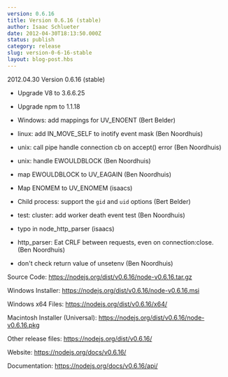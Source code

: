 ```yaml
---
version: 0.6.16
title: Version 0.6.16 (stable)
author: Isaac Schlueter
date: 2012-04-30T18:13:50.000Z
status: publish
category: release
slug: version-0-6-16-stable
layout: blog-post.hbs
---
```


<p>2012.04.30 Version 0.6.16 (stable)

</p>
<ul>
<li><p>Upgrade V8 to 3.6.6.25</p>
</li>
<li><p>Upgrade npm to 1.1.18</p>
</li>
<li><p>Windows: add mappings for UV_ENOENT (Bert Belder)</p>
</li>
<li><p>linux: add IN_MOVE_SELF to inotify event mask (Ben Noordhuis)</p>
</li>
<li><p>unix: call pipe handle connection cb on accept() error (Ben Noordhuis)</p>
</li>
<li><p>unix: handle EWOULDBLOCK (Ben Noordhuis)</p>
</li>
<li><p>map EWOULDBLOCK to UV_EAGAIN (Ben Noordhuis)</p>
</li>
<li><p>Map ENOMEM to UV_ENOMEM (isaacs)</p>
</li>
<li><p>Child process: support the <code>gid</code> and <code>uid</code> options (Bert Belder)</p>
</li>
<li><p>test: cluster: add worker death event test (Ben Noordhuis)</p>
</li>
<li><p>typo in node_http_parser (isaacs)</p>
</li>
<li><p>http_parser: Eat CRLF between requests, even on connection:close. (Ben Noordhuis)</p>
</li>
<li><p>don&#39;t check return value of unsetenv (Ben Noordhuis)</p>
</li>
</ul>
<p>Source Code: <a href="https://nodejs.org/dist/v0.6.16/node-v0.6.16.tar.gz">https://nodejs.org/dist/v0.6.16/node-v0.6.16.tar.gz</a>

</p>
<p>Windows Installer: <a href="https://nodejs.org/dist/v0.6.16/node-v0.6.16.msi">https://nodejs.org/dist/v0.6.16/node-v0.6.16.msi</a>

</p>
<p>Windows x64 Files: <a href="https://nodejs.org/dist/v0.6.16/x64/">https://nodejs.org/dist/v0.6.16/x64/</a>

</p>
<p>Macintosh Installer (Universal): <a href="https://nodejs.org/dist/v0.6.16/node-v0.6.16.pkg">https://nodejs.org/dist/v0.6.16/node-v0.6.16.pkg</a>

</p>
<p>Other release files: <a href="https://nodejs.org/dist/v0.6.16/">https://nodejs.org/dist/v0.6.16/</a>

</p>
<p>Website: <a href="https://nodejs.org/docs/v0.6.16/">https://nodejs.org/docs/v0.6.16/</a>

</p>
<p>Documentation: <a href="https://nodejs.org/docs/v0.6.16/api/">https://nodejs.org/docs/v0.6.16/api/</a>
</p>
